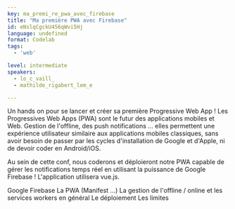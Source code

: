 ```yaml
---
key: ma_premi_re_pwa_avec_firebase
title: "Ma première PWA avec Firebase"
id: eNslqCgckU456qWvi5Hj
language: undefined
format: Codelab
tags:
  - 'web'

level: intermediate
speakers:
  - lo_c_vaill_
  - mathilde_rigabert_lem_e

---
```


Un hands on  pour se lancer et créer sa première Progressive Web App ! Les Progressives Web Apps (PWA) sont le futur des applications mobiles et Web. Gestion de l'offline, des push notifications ... elles permettent une expérience utilisateur similaire aux applications mobiles classiques, sans avoir besoin de passer par les cycles d'installation de Google et d'Apple, ni de devoir coder en Android/iOS.

Au sein de cette conf, nous coderons et déploieront notre PWA capable de gérer les notifications temps réel en utilisant la puissance de Google Firebase ! L'application utilisera vue.js.

Google Firebase La PWA (Manifest ...) La gestion de l'offline / online et les services workers en général Le déploiement Les limites

